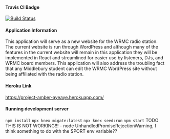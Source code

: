 #### Travis CI Badge

[![Build Status](https://travis-ci.com/csci312-s21/project-amber-ayeaye.svg?branch=main)](https://travis-ci.com/csci312-s21/project-amber-ayeaye)

#### Application Information

This application will serve as a new website for the WRMC radio station. The current website is run through WordPress and although many of the features in the current website will remain in this application they will be implemented in React and streamlined for easier use by listeners, DJs, and WRMC board members. This application will also address the troubling fact that any Middlebury student can edit the WRMC WordPress site without being affiliated with the radio station.

#### Heroku Link

https://project-amber-ayeaye.herokuapp.com/

#### Running development server

`npm install`
`npx knex migate:latest`
`npx knex seed:run`
`npm start` TODO THIS IS NOT WORKING!!! - node UnhandledPromiseRejectionWarning, I think something to do with the $PORT env variable??
